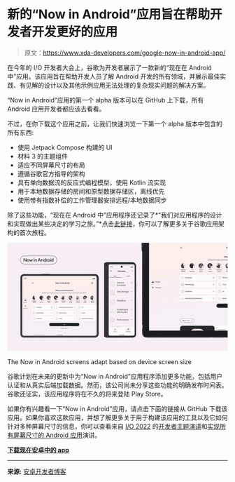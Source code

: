 # 新的“Now in Android”应用旨在帮助开发者开发更好的应用

> 原文：<https://www.xda-developers.com/google-now-in-android-app/>

在今年的 I/O 开发者大会上，谷歌为开发者展示了一款新的“现在在 Android 中”应用。该应用旨在帮助开发人员了解 Android 开发的所有领域，并展示最佳实践、有见解的设计以及其他示例应用无法处理的复杂现实问题的解决方案。

“Now in Android”应用的第一个 alpha 版本可以在 GitHub 上下载，所有 Android 应用开发者都应该去看看。

不过，在你下载这个应用之前，让我们快速浏览一下第一个 alpha 版本中包含的所有东西:

*   使用 Jetpack Compose 构建的 UI
*   材料 3 的主题组件
*   适应不同屏幕尺寸的布局
*   遵循谷歌官方指导的架构
*   具有单向数据流的反应式编程模型，使用 Kotlin 流实现
*   用于本地数据存储的房间和原型数据存储区，离线优先
*   使用带有指数补偿的工作管理器安排远程/本地数据同步

除了这些功能，“现在在 Android 中”应用程序还记录了*“我们对应用程序的设计和实现做出某些决定的学习之旅。”*点击[此链接](https://github.com/android/nowinandroid/blob/main/docs/ArchitectureLearningJourney.md)，你可以了解更多关于谷歌应用架构的首次旅程。

 <picture>![The Now in Android screens adapt based on device screen size](img/4137cf3472eb5da2951672164e8371e4.png)</picture> 

The Now in Android screens adapt based on device screen size

谷歌计划在未来的更新中为“Now in Android”应用程序添加更多功能，包括用户认证和从真实后端加载数据。然而，该公司尚未分享这些功能的明确发布时间表。谷歌还证实，该应用程序将在不久的将来登陆 Play Store。

如果你有兴趣看一下“Now in Android”应用，请点击下面的链接从 GitHub 下载该应用。如果你喜欢这款应用，并想了解更多关于用于构建该应用的工具以及它如何针对多种屏幕尺寸的信息，你可以查看来自 [I/O 2022](https://www.xda-developers.com/google-io-2022-recap-major-announcements/) 的[开发者主题演讲](https://youtu.be/qBkyU1TJKDg)和[实现所有屏幕尺寸的 Android 应用](https://youtu.be/MPwf5DklKp0)演讲。

**[下载现在安卓中的 app](https://github.com/android/nowinandroid)**

* * *

**来源:** [安卓开发者博客](https://android-developers.googleblog.com/2022/05/now-in-android-sample-app-alpha.html)